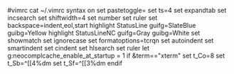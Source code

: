 #vimrc
cat ~/.vimrc
	syntax on
	set pastetoggle=<F11>
	set ts=4
	set expandtab
	set incsearch
	set shiftwidth=4
	set number
	set ruler
	set backspace=indent,eol,start 
	highlight StatusLine guifg=SlateBlue guibg=Yellow
	highlight StatusLineNC guifg=Gray guibg=White
	set showmatch
	set ignorecase
	set formatoptions=tcrqn
	set autoindent
	set smartindent
	set cindent
	set hlsearch
	set ruler
	let g:neocomplcache_enable_at_startup = 1 
	if &term=="xterm"
	  set t_Co=8
	  set t_Sb=^[[4%dm
	  set t_Sf=^[[3%dm
	endif
